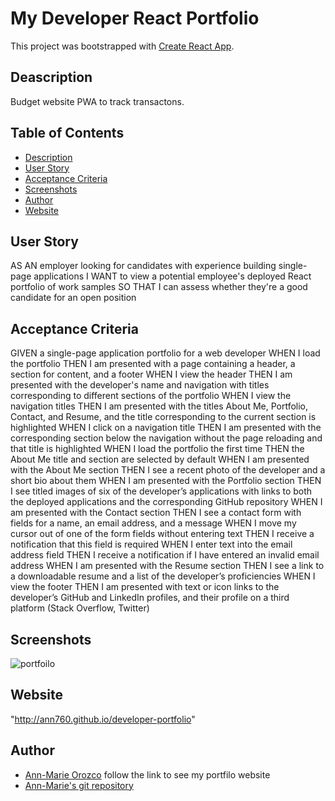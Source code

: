 # My Developer React Portfolio

This project was bootstrapped with [Create React App](https://github.com/facebook/create-react-app).

## Deascription
Budget website PWA to track transactons.

## Table of Contents
- [Description](#description)
- [User Story](#user-story)
- [Acceptance Criteria](#acceptance-criteria)
- [Screenshots](#screenshots)
- [Author](#author)
- [Website](#website)

## User Story
AS AN employer looking for candidates with experience building single-page applications
I WANT to view a potential employee's deployed React portfolio of work samples
SO THAT I can assess whether they're a good candidate for an open position 

## Acceptance Criteria
GIVEN a single-page application portfolio for a web developer
WHEN I load the portfolio
THEN I am presented with a page containing a header, a section for content, and a footer
WHEN I view the header
THEN I am presented with the developer's name and navigation with titles corresponding to different sections of the portfolio
WHEN I view the navigation titles
THEN I am presented with the titles About Me, Portfolio, Contact, and Resume, and the title corresponding to the current section is highlighted
WHEN I click on a navigation title
THEN I am presented with the corresponding section below the navigation without the page reloading and that title is highlighted
WHEN I load the portfolio the first time
THEN the About Me title and section are selected by default
WHEN I am presented with the About Me section
THEN I see a recent photo of the developer and a short bio about them
WHEN I am presented with the Portfolio section
THEN I see titled images of six of the developer’s applications with links to both the deployed applications and the corresponding GitHub repository
WHEN I am presented with the Contact section
THEN I see a contact form with fields for a name, an email address, and a message
WHEN I move my cursor out of one of the form fields without entering text
THEN I receive a notification that this field is required
WHEN I enter text into the email address field
THEN I receive a notification if I have entered an invalid email address
WHEN I am presented with the Resume section
THEN I see a link to a downloadable resume and a list of the developer’s proficiencies
WHEN I view the footer
THEN I am presented with text or icon links to the developer’s GitHub and LinkedIn profiles, and their profile on a third platform (Stack Overflow, Twitter)

## Screenshots
![portfoilo](./src/images/portfolio.jpg)

## Website
"http://ann760.github.io/developer-portfolio"


## Author
* [Ann-Marie Orozco](ann760.github.io/myportfolio/) follow the link to see my portfilo website
* [Ann-Marie's git repository](https://github.com/ann760)
